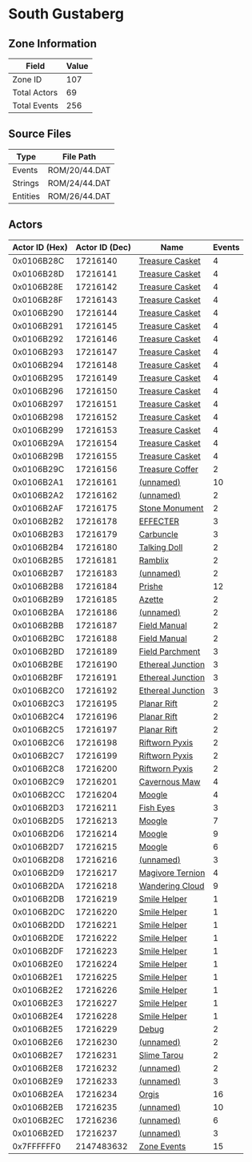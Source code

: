 # South Gustaberg

## Zone Information

| Field        |   Value |
|--------------|---------|
| Zone ID      |     107 |
| Total Actors |      69 |
| Total Events |     256 |

## Source Files

| Type     | File Path     |
|----------|---------------|
| Events   | ROM/20/44.DAT |
| Strings  | ROM/24/44.DAT |
| Entities | ROM/26/44.DAT |

## Actors

| Actor ID (Hex)   |   Actor ID (Dec) | Name                                                       |   Events |
|------------------|------------------|------------------------------------------------------------|----------|
| 0x0106B28C       |         17216140 | [Treasure Casket](./17216140%20-%20Treasure%20Casket/)     |        4 |
| 0x0106B28D       |         17216141 | [Treasure Casket](./17216141%20-%20Treasure%20Casket/)     |        4 |
| 0x0106B28E       |         17216142 | [Treasure Casket](./17216142%20-%20Treasure%20Casket/)     |        4 |
| 0x0106B28F       |         17216143 | [Treasure Casket](./17216143%20-%20Treasure%20Casket/)     |        4 |
| 0x0106B290       |         17216144 | [Treasure Casket](./17216144%20-%20Treasure%20Casket/)     |        4 |
| 0x0106B291       |         17216145 | [Treasure Casket](./17216145%20-%20Treasure%20Casket/)     |        4 |
| 0x0106B292       |         17216146 | [Treasure Casket](./17216146%20-%20Treasure%20Casket/)     |        4 |
| 0x0106B293       |         17216147 | [Treasure Casket](./17216147%20-%20Treasure%20Casket/)     |        4 |
| 0x0106B294       |         17216148 | [Treasure Casket](./17216148%20-%20Treasure%20Casket/)     |        4 |
| 0x0106B295       |         17216149 | [Treasure Casket](./17216149%20-%20Treasure%20Casket/)     |        4 |
| 0x0106B296       |         17216150 | [Treasure Casket](./17216150%20-%20Treasure%20Casket/)     |        4 |
| 0x0106B297       |         17216151 | [Treasure Casket](./17216151%20-%20Treasure%20Casket/)     |        4 |
| 0x0106B298       |         17216152 | [Treasure Casket](./17216152%20-%20Treasure%20Casket/)     |        4 |
| 0x0106B299       |         17216153 | [Treasure Casket](./17216153%20-%20Treasure%20Casket/)     |        4 |
| 0x0106B29A       |         17216154 | [Treasure Casket](./17216154%20-%20Treasure%20Casket/)     |        4 |
| 0x0106B29B       |         17216155 | [Treasure Casket](./17216155%20-%20Treasure%20Casket/)     |        4 |
| 0x0106B29C       |         17216156 | [Treasure Coffer](./17216156%20-%20Treasure%20Coffer/)     |        2 |
| 0x0106B2A1       |         17216161 | [(unnamed)](./17216161/)                                   |       10 |
| 0x0106B2A2       |         17216162 | [(unnamed)](./17216162/)                                   |        2 |
| 0x0106B2AF       |         17216175 | [Stone Monument](./17216175%20-%20Stone%20Monument/)       |        2 |
| 0x0106B2B2       |         17216178 | [EFFECTER](./17216178%20-%20EFFECTER/)                     |        3 |
| 0x0106B2B3       |         17216179 | [Carbuncle](./17216179%20-%20Carbuncle/)                   |        3 |
| 0x0106B2B4       |         17216180 | [Talking Doll](./17216180%20-%20Talking%20Doll/)           |        2 |
| 0x0106B2B5       |         17216181 | [Ramblix](./17216181%20-%20Ramblix/)                       |        2 |
| 0x0106B2B7       |         17216183 | [(unnamed)](./17216183/)                                   |        2 |
| 0x0106B2B8       |         17216184 | [Prishe](./17216184%20-%20Prishe/)                         |       12 |
| 0x0106B2B9       |         17216185 | [Azette](./17216185%20-%20Azette/)                         |        2 |
| 0x0106B2BA       |         17216186 | [(unnamed)](./17216186/)                                   |        2 |
| 0x0106B2BB       |         17216187 | [Field Manual](./17216187%20-%20Field%20Manual/)           |        2 |
| 0x0106B2BC       |         17216188 | [Field Manual](./17216188%20-%20Field%20Manual/)           |        2 |
| 0x0106B2BD       |         17216189 | [Field Parchment](./17216189%20-%20Field%20Parchment/)     |        3 |
| 0x0106B2BE       |         17216190 | [Ethereal Junction](./17216190%20-%20Ethereal%20Junction/) |        3 |
| 0x0106B2BF       |         17216191 | [Ethereal Junction](./17216191%20-%20Ethereal%20Junction/) |        3 |
| 0x0106B2C0       |         17216192 | [Ethereal Junction](./17216192%20-%20Ethereal%20Junction/) |        3 |
| 0x0106B2C3       |         17216195 | [Planar Rift](./17216195%20-%20Planar%20Rift/)             |        2 |
| 0x0106B2C4       |         17216196 | [Planar Rift](./17216196%20-%20Planar%20Rift/)             |        2 |
| 0x0106B2C5       |         17216197 | [Planar Rift](./17216197%20-%20Planar%20Rift/)             |        2 |
| 0x0106B2C6       |         17216198 | [Riftworn Pyxis](./17216198%20-%20Riftworn%20Pyxis/)       |        2 |
| 0x0106B2C7       |         17216199 | [Riftworn Pyxis](./17216199%20-%20Riftworn%20Pyxis/)       |        2 |
| 0x0106B2C8       |         17216200 | [Riftworn Pyxis](./17216200%20-%20Riftworn%20Pyxis/)       |        2 |
| 0x0106B2C9       |         17216201 | [Cavernous Maw](./17216201%20-%20Cavernous%20Maw/)         |        4 |
| 0x0106B2CC       |         17216204 | [Moogle](./17216204%20-%20Moogle/)                         |        4 |
| 0x0106B2D3       |         17216211 | [Fish Eyes](./17216211%20-%20Fish%20Eyes/)                 |        3 |
| 0x0106B2D5       |         17216213 | [Moogle](./17216213%20-%20Moogle/)                         |        7 |
| 0x0106B2D6       |         17216214 | [Moogle](./17216214%20-%20Moogle/)                         |        9 |
| 0x0106B2D7       |         17216215 | [Moogle](./17216215%20-%20Moogle/)                         |        6 |
| 0x0106B2D8       |         17216216 | [(unnamed)](./17216216/)                                   |        3 |
| 0x0106B2D9       |         17216217 | [Magivore Ternion](./17216217%20-%20Magivore%20Ternion/)   |        4 |
| 0x0106B2DA       |         17216218 | [Wandering Cloud](./17216218%20-%20Wandering%20Cloud/)     |        9 |
| 0x0106B2DB       |         17216219 | [Smile Helper](./17216219%20-%20Smile%20Helper/)           |        1 |
| 0x0106B2DC       |         17216220 | [Smile Helper](./17216220%20-%20Smile%20Helper/)           |        1 |
| 0x0106B2DD       |         17216221 | [Smile Helper](./17216221%20-%20Smile%20Helper/)           |        1 |
| 0x0106B2DE       |         17216222 | [Smile Helper](./17216222%20-%20Smile%20Helper/)           |        1 |
| 0x0106B2DF       |         17216223 | [Smile Helper](./17216223%20-%20Smile%20Helper/)           |        1 |
| 0x0106B2E0       |         17216224 | [Smile Helper](./17216224%20-%20Smile%20Helper/)           |        1 |
| 0x0106B2E1       |         17216225 | [Smile Helper](./17216225%20-%20Smile%20Helper/)           |        1 |
| 0x0106B2E2       |         17216226 | [Smile Helper](./17216226%20-%20Smile%20Helper/)           |        1 |
| 0x0106B2E3       |         17216227 | [Smile Helper](./17216227%20-%20Smile%20Helper/)           |        1 |
| 0x0106B2E4       |         17216228 | [Smile Helper](./17216228%20-%20Smile%20Helper/)           |        1 |
| 0x0106B2E5       |         17216229 | [Debug](./17216229%20-%20Debug/)                           |        2 |
| 0x0106B2E6       |         17216230 | [(unnamed)](./17216230/)                                   |        2 |
| 0x0106B2E7       |         17216231 | [Slime Tarou](./17216231%20-%20Slime%20Tarou/)             |        2 |
| 0x0106B2E8       |         17216232 | [(unnamed)](./17216232/)                                   |        2 |
| 0x0106B2E9       |         17216233 | [(unnamed)](./17216233/)                                   |        3 |
| 0x0106B2EA       |         17216234 | [Orgis](./17216234%20-%20Orgis/)                           |       16 |
| 0x0106B2EB       |         17216235 | [(unnamed)](./17216235/)                                   |       10 |
| 0x0106B2EC       |         17216236 | [(unnamed)](./17216236/)                                   |        6 |
| 0x0106B2ED       |         17216237 | [(unnamed)](./17216237/)                                   |        3 |
| 0x7FFFFFF0       |       2147483632 | [Zone Events](./Zone%20Events/)                            |       15 |